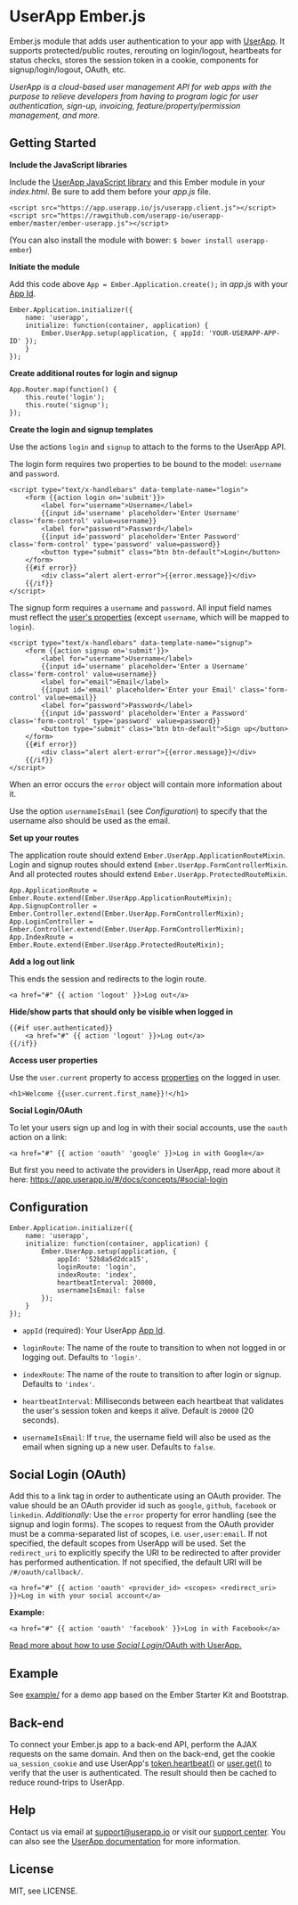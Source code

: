 UserApp Ember.js
=================

Ember.js module that adds user authentication to your app with [UserApp](https://www.userapp.io/). It supports protected/public routes, rerouting on login/logout, heartbeats for status checks, stores the session token in a cookie, components for signup/login/logout, OAuth, etc.

*UserApp is a cloud-based user management API for web apps with the purpose to relieve developers from having to program logic for user authentication, sign-up, invoicing, feature/property/permission management, and more.*

## Getting Started

**Include the JavaScript libraries**

Include the [UserApp JavaScript library](https://app.userapp.io/#/docs/libs/javascript/) and this Ember module in your *index.html*. Be sure to add them before your *app.js* file.

    <script src="https://app.userapp.io/js/userapp.client.js"></script>
    <script src="https://rawgithub.com/userapp-io/userapp-ember/master/ember-userapp.js"></script>

(You can also install the module with bower: `$ bower install userapp-ember`)

**Initiate the module**

Add this code above `App = Ember.Application.create();` in *app.js* with your [App Id](https://help.userapp.io/customer/portal/articles/1322336-how-do-i-find-my-app-id-).

    Ember.Application.initializer({
        name: 'userapp',
        initialize: function(container, application) {
            Ember.UserApp.setup(application, { appId: 'YOUR-USERAPP-APP-ID' });
        }
    });

**Create additional routes for login and signup**

    App.Router.map(function() {
        this.route('login');
        this.route('signup');
    });

**Create the login and signup templates**

Use the actions `login` and `signup` to attach to the forms to the UserApp API.

The login form requires two properties to be bound to the model: `username` and `password`.

    <script type="text/x-handlebars" data-template-name="login">
        <form {{action login on='submit'}}>
            <label for="username">Username</label>
            {{input id='username' placeholder='Enter Username' class='form-control' value=username}}
            <label for="password">Password</label>
            {{input id='password' placeholder='Enter Password' class='form-control' type='password' value=password}}
            <button type="submit" class="btn btn-default">Login</button>
        </form>
        {{#if error}}
            <div class="alert alert-error">{{error.message}}</div>
        {{/if}}
    </script>

The signup form requires a `username` and `password`. All input field names must reflect the [user's properties](https://app.userapp.io/#/docs/user/#properties) (except `username`, which will be mapped to `login`).

    <script type="text/x-handlebars" data-template-name="signup">
        <form {{action signup on='submit'}}>
            <label for="username">Username</label>
            {{input id='username' placeholder='Enter a Username' class='form-control' value=username}}
            <label for="email">Email</label>
            {{input id='email' placeholder='Enter your Email' class='form-control' value=email}}
            <label for="password">Password</label>
            {{input id='password' placeholder='Enter a Password' class='form-control' type='password' value=password}}
            <button type="submit" class="btn btn-default">Sign up</button>
        </form>
        {{#if error}}
            <div class="alert alert-error">{{error.message}}</div>
        {{/if}}
    </script>

When an error occurs the `error` object will contain more information about it.

Use the option `usernameIsEmail` (see *Configuration*) to specify that the username also should be used as the email.

**Set up your routes**

The application route should extend `Ember.UserApp.ApplicationRouteMixin`. Login and signup routes should extend `Ember.UserApp.FormControllerMixin`. And all protected routes should extend `Ember.UserApp.ProtectedRouteMixin`.

    App.ApplicationRoute = Ember.Route.extend(Ember.UserApp.ApplicationRouteMixin);
    App.SignupController = Ember.Controller.extend(Ember.UserApp.FormControllerMixin);
    App.LoginController = Ember.Controller.extend(Ember.UserApp.FormControllerMixin);
    App.IndexRoute = Ember.Route.extend(Ember.UserApp.ProtectedRouteMixin);

**Add a log out link**
    
This ends the session and redirects to the login route.
    
    <a href="#" {{ action 'logout' }}>Log out</a>

**Hide/show parts that should only be visible when logged in**
  		
    {{#if user.authenticated}}
        <a href="#" {{ action 'logout' }}>Log out</a>
    {{/if}}

**Access user properties**

Use the `user.current` property to access [properties](https://app.userapp.io/#/docs/user/#properties) on the logged in user.

    <h1>Welcome {{user.current.first_name}}!</h1>

**Social Login/OAuth**

To let your users sign up and log in with their social accounts, use the `oauth` action on a link:

    <a href="#" {{ action 'oauth' 'google' }}>Log in with Google</a>

But first you need to activate the providers in UserApp, read more about it here: <https://app.userapp.io/#/docs/concepts/#social-login>

## Configuration

    Ember.Application.initializer({
        name: 'userapp',
        initialize: function(container, application) {
            Ember.UserApp.setup(application, { 
                appId: '52b8a5d2dca15',
                loginRoute: 'login',
                indexRoute: 'index',
                heartbeatInterval: 20000,
                usernameIsEmail: false
            });
        }
    });

* `appId` (required): Your UserApp [App Id](https://help.userapp.io/customer/portal/articles/1322336-how-do-i-find-my-app-id-).

* `loginRoute`: The name of the route to transition to when not logged in or logging out. Defaults to `'login'`.

* `indexRoute`: The name of the route to transition to after login or signup. Defaults to `'index'`.

* `heartbeatInterval`: Milliseconds between each heartbeat that validates the user's session token and keeps it alive. Default is `20000` (20 seconds).

* `usernameIsEmail`: If `true`, the username field will also be used as the email when signing up a new user. Defaults to `false`.

## Social Login (OAuth)

Add this to a link tag in order to authenticate using an OAuth provider. The value should be an OAuth provider id such as `google`, `github`, `facebook` or `linkedin`. *Additionally:* Use the `error` property for error handling (see the signup and login forms). The scopes to request from the OAuth provider must be a comma-separated list of scopes, i.e. `user,user:email`. If not specified, the default scopes from UserApp will be used. Set the `redirect_uri` to explicitly specify the URI to be redirected to after provider has performed authentication. If not specified, the default URI will be `/#/oauth/callback/`.

    <a href="#" {{ action 'oauth' <provider_id> <scopes> <redirect_uri> }}>Log in with your social account</a>

**Example:**

    <a href="#" {{ action 'oauth' 'facebook' }}>Log in with Facebook</a>

[Read more about how to use *Social Login*/OAuth with UserApp.](https://app.userapp.io/#/docs/concepts/#social-login)

## Example

See [example/](https://github.com/userapp-io/userapp-ember/tree/master/example) for a demo app based on the Ember Starter Kit and Bootstrap.

## Back-end

To connect your Ember.js app to a back-end API, perform the AJAX requests on the same domain. And then on the back-end, get the cookie `ua_session_cookie` and use UserApp's [token.heartbeat()](https://app.userapp.io/#/docs/token/#heartbeat) or [user.get()](https://app.userapp.io/#/docs/user/#get) to verify that the user is authenticated. The result should then be cached to reduce round-trips to UserApp.

## Help

Contact us via email at support@userapp.io or visit our [support center](https://help.userapp.io). You can also see the [UserApp documentation](https://app.userapp.io/#/docs/) for more information.

## License

MIT, see LICENSE.
